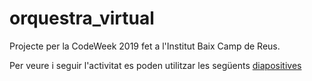 # orquestra_virtual
Projecte per la CodeWeek 2019 fet a l'Institut Baix Camp de Reus.

Per veure i seguir l'activitat es poden utilitzar les següents [diapositives](https://github.com/adalmau/orquestra_virtual/blob/master/Codeweek2019.pdf)

